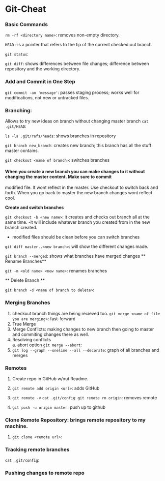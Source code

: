 # Git-Cheat
### Basic Commands
`rm -rf <directory name>`: removes non-empty directory.

`HEAD:` is a pointer that refers to the tip of the current checked out branch

`git status`:

`git diff`: shows differences between file changes; difference between repository and the working directory.


### Add and Commit in One Step
`git commit -am 'message'`: passes staging process; works well for modifications, not new or untracked files.


### Branching: 
Allows to try new ideas on branch without changing master branch
`cat .git/HEAD`: 

`ls -la .git/refs/heads`: shows branches in repository

`git branch new_branch`: creates new branch; this branch has all the stuff master contains.

`git checkout <name of branch>`: switches branches

  #### When you create a new branch you can make changes to it without changing the master content. Make sure to commit 
  modified file. It wont reflect in the master.
  Use checkout to switch back and forth. When you go back to master the new branch changes wont reflect. cool.

**Create and switch branches**

`git checkout -b <new name>`: it creates and checks out branch all at the same time.
  -it will include whatever branch you created from in the new branch created.
  - modified files should be clean before you can switch branches

`git diff master..<new branch>`: will show the different changes made.

`git branch --merged`: shows what branches have merged changes
** Rename Branches**

`git -m <old name> <new name>`: renames branches

** Delete Branch **

`git branch -d <name of branch to delete>`:

### Merging Branches

1. checkout branch things are being recieved too.
`git merge <name of file you are merging>`: fast-forward
2. True Merge
3. Merge Conflicts: making changes to new branch then going to master and commiting changes there as well.
4. Resolving conflicts  
  a. abort option `git merge --abort`:
5. `git log --graph --oneline --all --decorate`: graph of all branches and merges

### Remotes

1. Create repo in GitHub w/out Readme.

2. `git remote add origin <url>`: adds GitHub

3. `git remote -v`
   `cat .git/config`:
   `git remote rm origin`: removes remote
   
4. `git push -u origin master`: push up to github

### Clone Remote Repository: brings remote repository to my machine.
1. `git clone <remote url>`:

### Tracking remote branches
`cat .git/config`:

### Pushing changes to remote repo












